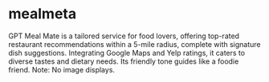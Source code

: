 # mealmeta
GPT Meal Mate is a tailored service for food lovers, offering top-rated restaurant recommendations within a 5-mile radius, complete with signature dish suggestions. Integrating Google Maps and Yelp ratings, it caters to diverse tastes and dietary needs. Its friendly tone guides like a foodie friend. Note: No image displays.

